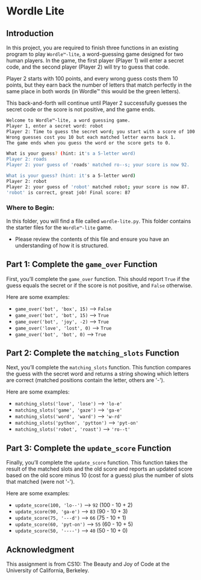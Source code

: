 # Wordle Lite

## Introduction

In this project, you are required to finish three functions in an existing program to play `Wordle™-lite`, a word-guessing game designed for two human players. In the game, the first player (Player 1) will enter a secret code, and the second player (Player 2) will try to guess that code.

Player 2 starts with 100 points, and every wrong guess costs them 10 points, but they earn back the number of letters that match perfectly in the same place in both words (in Wordle™ this would be the green letters).

This back-and-forth will continue until Player 2 successfully guesses the secret code or the score is not positive, and the game ends.

```bash
Welcome to Wordle™-lite, a word guessing game.
Player 1, enter a secret word: robot
Player 2: Time to guess the secret word; you start with a score of 100.
Wrong guesses cost you 10 but each matched letter earns back 1.
The game ends when you guess the word or the score gets to 0.

What is your guess? (hint: it's a 5-letter word)
Player 2: roads
Player 2: your guess of 'roads' matched ro--s; your score is now 92.

What is your guess? (hint: it's a 5-letter word)
Player 2: robot
Player 2: your guess of 'robot' matched robot; your score is now 87.
'robot' is correct, great job! Final score: 87

```

### Where to Begin:

In this folder, you will find a file called `wordle-lite.py`. This folder contains the starter files for the `Wordle™-lite` game.

- Please review the contents of this file and ensure you have an understanding of how it is structured.

## Part 1: Complete the `game_over` Function

First, you’ll complete the `game_over` function. This should report `True` if the guess equals the secret or if the score is not positive, and `False` otherwise.

Here are some examples:

- `game_over('bot', 'box', 15)` --> `False`
- `game_over('bot', 'bot', 15)` --> `True`
- `game_over('bot', 'joy', -2)` --> `True`
- `game_over('love', 'lost', 0)` --> `True`
- `game_over('bot', 'bot', 0)` --> `True`

## Part 2: Complete the `matching_slots` Function

Next, you’ll complete the `matching_slots` function. This function compares the guess with the secret word and returns a string showing which letters are correct (matched positions contain the letter, others are '-').

Here are some examples:

- `matching_slots('love', 'lose')` --> `'lo-e'`
- `matching_slots('game', 'gaze')` --> `'ga-e'`
- `matching_slots('word', 'ward')` --> `'w-rd'`
- `matching_slots('python', 'pytton')` --> `'pyt-on'`
- `matching_slots('robot', 'roast')` --> `'ro--t'`

## Part 3: Complete the `update_score` Function

Finally, you’ll complete the `update_score` function. This function takes the result of the matched slots and the old score and reports an updated score based on the old score minus 10 (cost for a guess) plus the number of slots that matched (were not '-').

Here are some examples:

- `update_score(100, 'lo--')` --> `92` (100 - 10 + 2)
- `update_score(90, 'ga-e')` --> `83` (90 - 10 + 3)
- `update_score(75, '---d')` --> `66` (75 - 10 + 1)
- `update_score(60, 'pyt-on')` --> `55` (60 - 10 + 5)
- `update_score(50, '----')` --> `40` (50 - 10 + 0)

## Acknowledgment

This assignment is from CS10: The Beauty and Joy of Code at the University of California, Berkeley.
